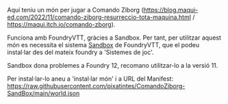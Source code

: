 Aquí teniu un món per jugar a Comando Zíborg (https://blog.maqui-ed.com/2022/11/comando-ziborg-resurreccio-tota-maquina.html / https://maqui.itch.io/comando-zborg).

Funciona amb FoundryVTT, gràcies a Sandbox. Per tant, per utilitzar aquest món es necessita el sistema  [Sandbox](https://gitlab.com/rolnl/sandbox-system-builder/-/tree/master) de FoundryVTT, que el podeu instal·lar des del mateix foundry a 'Sistemes de joc'.

Sandbox dona problemes a Foundry 12, recomano utilitzar-lo a la versió 11.

Per instal·lar-lo aneu a 'instal·lar món' i a URL del Manifest: https://raw.githubusercontent.com/pixatintes/ComandoZiborg-SandBox/main/world.json 
